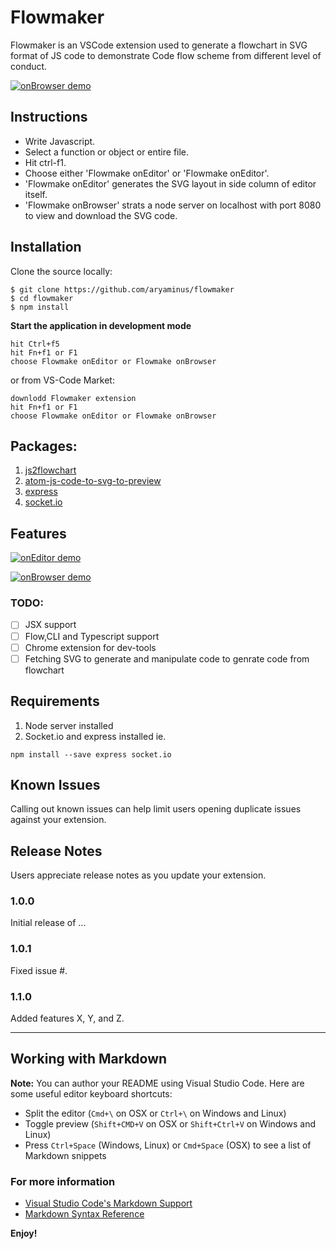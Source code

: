 # Flowmaker

Flowmaker is an VSCode extension used to generate a flowchart in SVG format of JS code to demonstrate Code flow scheme from different level of conduct.

[![onBrowser demo](https://i.imgur.com/k77hQLy.png)](https://i.imgur.com/k77hQLy.png)

## Instructions
- Write Javascript.
- Select a function or object or entire file.  
- Hit ctrl-f1.
- Choose either 'Flowmake onEditor' or 'Flowmake onEditor'.
- 'Flowmake onEditor' generates the SVG layout in side column of editor itself.
- 'Flowmake onBrowser' strats a node server on localhost with port 8080 to view and download the SVG code.

## Installation

Clone the source locally:
```
$ git clone https://github.com/aryaminus/flowmaker
$ cd flowmaker
$ npm install
```

**Start the application in development mode**
```
hit Ctrl+f5
hit Fn+f1 or F1
choose Flowmake onEditor or Flowmake onBrowser
```
or from VS-Code Market:
```
downlodd Flowmaker extension
hit Fn+f1 or F1
choose Flowmake onEditor or Flowmake onBrowser
```
## Packages:
1. <a href="https://github.com/Bogdan-Lyashenko/js-code-to-svg-flowchart" target="_blank">js2flowchart</a>
2. <a href="https://github.com/GramParallelo/atom-js-code-to-svg-to-preview" target="_blank">atom-js-code-to-svg-to-preview</a>
3. <a href="https://github.com/expressjs/express" target="_blank">express</a>
4. <a href="https://github.com/socketio/socket.io" target="_blank">socket.io</a>

## Features

[![onEditor demo](https://i.imgur.com/F3LC8LA.png)](https://i.imgur.com/F3LC8LA.png)

[![onBrowser demo](https://i.imgur.com/Hw9SZ5M.png)](https://i.imgur.com/Hw9SZ5M.png)

### TODO:
- [ ] JSX support
- [ ] Flow,CLI and Typescript support
- [ ] Chrome extension for dev-tools
- [ ] Fetching SVG to generate and manipulate code to genrate code from flowchart

## Requirements

1. Node server installed
2. Socket.io and express installed ie.
```
npm install --save express socket.io
```

## Known Issues

Calling out known issues can help limit users opening duplicate issues against your extension.

## Release Notes

Users appreciate release notes as you update your extension.

### 1.0.0

Initial release of ...

### 1.0.1

Fixed issue #.

### 1.1.0

Added features X, Y, and Z.

-----------------------------------------------------------------------------------------------------------

## Working with Markdown

**Note:** You can author your README using Visual Studio Code.  Here are some useful editor keyboard shortcuts:

* Split the editor (`Cmd+\` on OSX or `Ctrl+\` on Windows and Linux)
* Toggle preview (`Shift+CMD+V` on OSX or `Shift+Ctrl+V` on Windows and Linux)
* Press `Ctrl+Space` (Windows, Linux) or `Cmd+Space` (OSX) to see a list of Markdown snippets

### For more information

* [Visual Studio Code's Markdown Support](http://code.visualstudio.com/docs/languages/markdown)
* [Markdown Syntax Reference](https://help.github.com/articles/markdown-basics/)

**Enjoy!**